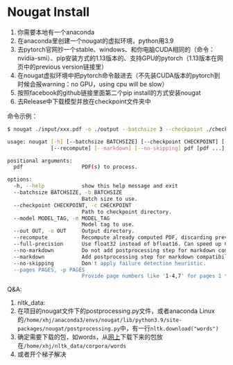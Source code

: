 # Nougat Install

1. 你需要本地有一个anaconda
2. 在anaconda里创建一个nougat的虚拟环境，python用3.9
3. 去pytorch官网抄一个stable、windows、和你电脑CUDA相同的（命令：nvidia-smi）、pip安装方式的1.13版本的、支持GPU的pytorch（1.13版本在网页中的previous version链接里）
4. 在nougat虚拟环境中把pytorch命令敲进去（不先装CUDA版本的pytorch到时候会报warning：no GPU，using cpu will be slow）
5. 按照facebook的github链接里面第二个pip install的方式安装nougat
6. 去Release中下载模型并放在checkpoint文件夹中

命令示例：

```bash
$ nougat ./input/xxx.pdf -o ./output --batchsize 3 --checkpoint ./checkpoint --recompute
```

```bash
usage: nougat [-h] [--batchsize BATCHSIZE] [--checkpoint CHECKPOINT] [--model MODEL] [--out OUT]
              [--recompute] [--markdown] [--no-skipping] pdf [pdf ...]

positional arguments:
  pdf                   PDF(s) to process.

options:
  -h, --help            show this help message and exit
  --batchsize BATCHSIZE, -b BATCHSIZE
                        Batch size to use.
  --checkpoint CHECKPOINT, -c CHECKPOINT
                        Path to checkpoint directory.
  --model MODEL_TAG, -m MODEL_TAG
                        Model tag to use.
  --out OUT, -o OUT     Output directory.
  --recompute           Recompute already computed PDF, discarding previous predictions.
  --full-precision      Use float32 instead of bfloat16. Can speed up CPU conversion for some setups.
  --no-markdown         Do not add postprocessing step for markdown compatibility.
  --markdown            Add postprocessing step for markdown compatibility (default).
  --no-skipping         Don't apply failure detection heuristic.
  --pages PAGES, -p PAGES
                        Provide page numbers like '1-4,7' for pages 1 through 4 and page 7. Only works for single PDFs.
```

Q&A:
1. nltk_data:
  1. 在项目的nougat文件下的postprocessing.py文件，或者anaconda Linux的```/home/xhj/anaconda3/envs/nougat/lib/python3.9/site-packages/nougat/postprocessing.py```中，有一行```nltk.download("words")```
  1. 确定需要下载的包，如words，从[网上](https://www.nltk.org/nltk_data/)下载下来的包放在```/home/xhj/nltk_data/corpora/words```
  1. 或者开个梯子解决


